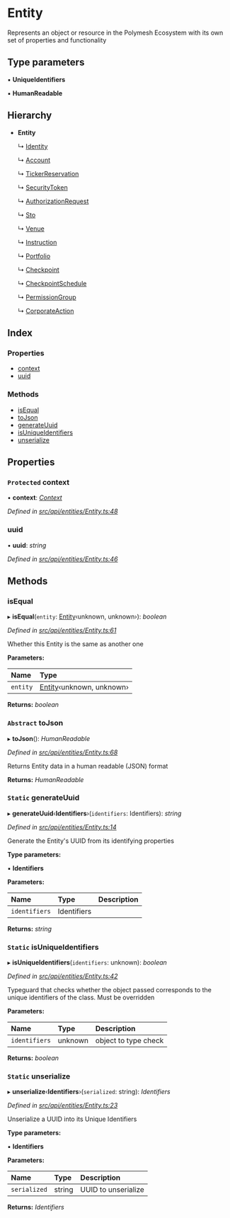 # Entity

Represents an object or resource in the Polymesh Ecosystem with its own set of properties and functionality

## Type parameters

▪ **UniqueIdentifiers**

▪ **HumanReadable**

## Hierarchy

* **Entity**

  ↳ [Identity](identity.md)

  ↳ [Account](account.md)

  ↳ [TickerReservation](tickerreservation.md)

  ↳ [SecurityToken](securitytoken.md)

  ↳ [AuthorizationRequest](authorizationrequest.md)

  ↳ [Sto](sto.md)

  ↳ [Venue](venue.md)

  ↳ [Instruction](instruction.md)

  ↳ [Portfolio](portfolio.md)

  ↳ [Checkpoint](checkpoint.md)

  ↳ [CheckpointSchedule](checkpointschedule.md)

  ↳ [PermissionGroup](permissiongroup.md)

  ↳ [CorporateAction](corporateaction.md)

## Index

### Properties

* [context](entity.md#protected-context)
* [uuid](entity.md#uuid)

### Methods

* [isEqual](entity.md#isequal)
* [toJson](entity.md#abstract-tojson)
* [generateUuid](entity.md#static-generateuuid)
* [isUniqueIdentifiers](entity.md#static-isuniqueidentifiers)
* [unserialize](entity.md#static-unserialize)

## Properties

### `Protected` context

• **context**: [_Context_](context.md)

_Defined in_ [_src/api/entities/Entity.ts:48_](https://github.com/PolymathNetwork/polymesh-sdk/blob/7362b318/src/api/entities/Entity.ts#L48)

### uuid

• **uuid**: _string_

_Defined in_ [_src/api/entities/Entity.ts:46_](https://github.com/PolymathNetwork/polymesh-sdk/blob/7362b318/src/api/entities/Entity.ts#L46)

## Methods

### isEqual

▸ **isEqual**\(`entity`: [Entity](entity.md)‹unknown, unknown›\): _boolean_

_Defined in_ [_src/api/entities/Entity.ts:61_](https://github.com/PolymathNetwork/polymesh-sdk/blob/7362b318/src/api/entities/Entity.ts#L61)

Whether this Entity is the same as another one

**Parameters:**

| Name | Type |
| :--- | :--- |
| `entity` | [Entity](entity.md)‹unknown, unknown› |

**Returns:** _boolean_

### `Abstract` toJson

▸ **toJson**\(\): _HumanReadable_

_Defined in_ [_src/api/entities/Entity.ts:68_](https://github.com/PolymathNetwork/polymesh-sdk/blob/7362b318/src/api/entities/Entity.ts#L68)

Returns Entity data in a human readable \(JSON\) format

**Returns:** _HumanReadable_

### `Static` generateUuid

▸ **generateUuid**‹**Identifiers**›\(`identifiers`: Identifiers\): _string_

_Defined in_ [_src/api/entities/Entity.ts:14_](https://github.com/PolymathNetwork/polymesh-sdk/blob/7362b318/src/api/entities/Entity.ts#L14)

Generate the Entity's UUID from its identifying properties

**Type parameters:**

▪ **Identifiers**

**Parameters:**

| Name | Type | Description |
| :--- | :--- | :--- |
| `identifiers` | Identifiers |  |

**Returns:** _string_

### `Static` isUniqueIdentifiers

▸ **isUniqueIdentifiers**\(`identifiers`: unknown\): _boolean_

_Defined in_ [_src/api/entities/Entity.ts:42_](https://github.com/PolymathNetwork/polymesh-sdk/blob/7362b318/src/api/entities/Entity.ts#L42)

Typeguard that checks whether the object passed corresponds to the unique identifiers of the class. Must be overridden

**Parameters:**

| Name | Type | Description |
| :--- | :--- | :--- |
| `identifiers` | unknown | object to type check |

**Returns:** _boolean_

### `Static` unserialize

▸ **unserialize**‹**Identifiers**›\(`serialized`: string\): _Identifiers_

_Defined in_ [_src/api/entities/Entity.ts:23_](https://github.com/PolymathNetwork/polymesh-sdk/blob/7362b318/src/api/entities/Entity.ts#L23)

Unserialize a UUID into its Unique Identifiers

**Type parameters:**

▪ **Identifiers**

**Parameters:**

| Name | Type | Description |
| :--- | :--- | :--- |
| `serialized` | string | UUID to unserialize |

**Returns:** _Identifiers_

